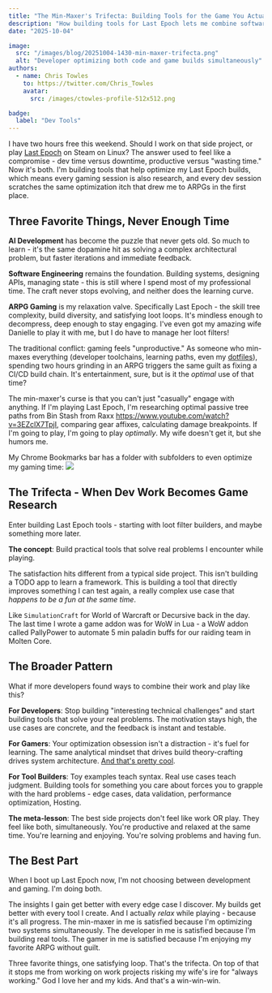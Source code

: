```yaml
---
title: "The Min-Maxer's Trifecta: Building Tools for the Game You Actually Play"
description: "How building tools for Last Epoch lets me combine software development, gaming, and guilt-free relaxation into one satisfying loop."
date: "2025-10-04"

image:
  src: "/images/blog/20251004-1430-min-maxer-trifecta.png"
  alt: "Developer optimizing both code and game builds simultaneously"
authors:
  - name: Chris Towles
    to: https://twitter.com/Chris_Towles
    avatar:
      src: /images/ctowles-profile-512x512.png

badge:
  label: "Dev Tools"
---
```


I have two hours free this weekend. Should I work on that side project, or play [Last Epoch](https://lastepoch.com/) on Steam on Linux? The answer used to feel like a compromise - dev time versus downtime, productive versus "wasting time." Now it's both. I'm building tools that help optimize my Last Epoch builds, which means every gaming session is also research, and every dev session scratches the same optimization itch that drew me to ARPGs in the first place.

## Three Favorite Things, Never Enough Time


**AI Development** has become the puzzle that never gets old. So much to learn - it's the same dopamine hit as solving a complex architectural problem, but faster iterations and immediate feedback.

**Software Engineering** remains the foundation. Building systems, designing APIs, managing state - this is still where I spend most of my professional time. The craft never stops evolving, and neither does the learning curve.

**ARPG Gaming** is my relaxation valve. Specifically Last Epoch - the skill tree complexity, build diversity, and satisfying loot loops. It's mindless enough to decompress, deep enough to stay engaging. I've even got my amazing wife Danielle to play it with me, but I do have to manage her loot filters!

The traditional conflict: gaming feels "unproductive." As someone who min-maxes everything (developer toolchains, learning paths, even my [dotfiles](https://github.com/ChrisTowles/dotfiles)), spending two hours grinding in an ARPG triggers the same guilt as fixing a CI/CD build chain. It's entertainment, sure, but is it the *optimal* use of that time?

The min-maxer's curse is that you can't just "casually" engage with anything. If I'm playing Last Epoch, I'm researching optimal passive tree paths from Bin Stash from Raxx https://www.youtube.com/watch?v=3EZclX7TpjI, comparing gear affixes, calculating damage breakpoints. If I'm going to play, I'm going to play *optimally*. My wife doesn't get it, but she humors me.

My Chrome Bookmarks bar has a folder with subfolders to even optimize my gaming time:
![](images/blog/last-epoch-booksmark-folder.png)


## The Trifecta - When Dev Work Becomes Game Research

Enter building Last Epoch tools - starting with loot filter builders, and maybe something more later. 

**The concept**: Build practical tools that solve real problems I encounter while playing.


The satisfaction hits different from a typical side project. This isn't building a TODO app to learn a framework. This is building a tool that directly improves something I can test again, a really complex use case that *happens to be a fun at the same time*.

Like `SimulationCraft` for World of Warcraft or Decursive back in the day. The last time I wrote a game addon was for WoW in Lua - a WoW addon called PallyPower to automate 5 min paladin buffs for our raiding team in Molten Core.

## The Broader Pattern

What if more developers found ways to combine their work and play like this?

**For Developers**: Stop building "interesting technical challenges" and start building tools that solve your real problems. The motivation stays high, the use cases are concrete, and the feedback is instant and testable.

**For Gamers**: Your optimization obsession isn't a distraction - it's fuel for learning. The same analytical mindset that drives build theory-crafting drives system architecture. [And that's pretty cool](https://www.youtube.com/shorts/3wrV0dRkRmg).

**For Tool Builders**: Toy examples teach syntax. Real use cases teach judgment. Building tools for something you care about forces you to grapple with the hard problems - edge cases, data validation, performance optimization, Hosting.

**The meta-lesson**: The best side projects don't feel like work OR play. They feel like both, simultaneously. You're productive and relaxed at the same time. You're learning and enjoying. You're solving problems and having fun.

## The Best Part

When I boot up Last Epoch now, I'm not choosing between development and gaming. I'm doing both.

The insights I gain get better with every edge case I discover. My builds get better with every tool I create. And I actually *relax* while playing - because it's all progress. The min-maxer in me is satisfied because I'm optimizing two systems simultaneously. The developer in me is satisfied because I'm building real tools. The gamer in me is satisfied because I'm enjoying my favorite ARPG without guilt.

Three favorite things, one satisfying loop. That's the trifecta. On top of that it stops me from working on work projects risking my wife's ire for "always working." God I love her and my kids. And that's a win-win-win.

